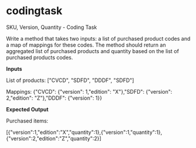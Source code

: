 # codingtask
SKU, Version, Quantity - Coding Task

Write a method that takes two inputs: a list of purchased product codes and a map of mappings for
these codes. The method should return an aggregated list of purchased products and quantity based
on the list of purchased products codes.

**Inputs**

List of products: ["CVCD", "SDFD", "DDDF", "SDFD"]

Mappings: {"CVCD": {"version": 1,"edition": "X"},"SDFD": {"version": 2,"edition": "Z"},"DDDF":
{"version": 1}}

**Expected Output**

Purchased items:

[{"version":1,"edition":"X","quantity":1},{"version":1,"quantity":1},{"version":2,"edition":"Z","quantity":2}]

